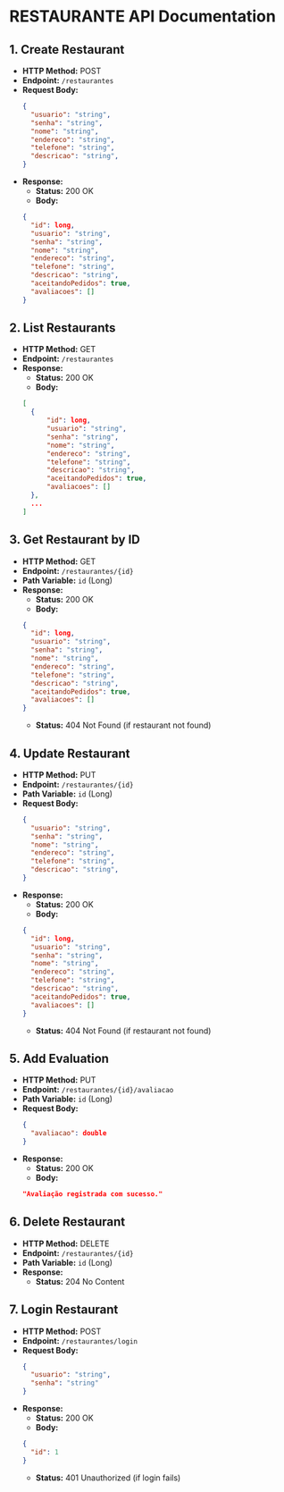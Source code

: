 # RESTAURANTE API Documentation

## 1. Create Restaurant
- **HTTP Method:** POST
- **Endpoint:** `/restaurantes`
- **Request Body:**
  ```json
  {
    "usuario": "string",
    "senha": "string",
    "nome": "string",
    "endereco": "string",
    "telefone": "string",
    "descricao": "string",
  }
  ```
- **Response:**
  - **Status:** 200 OK
  - **Body:**
  ```json
  {
    "id": long,
    "usuario": "string",
    "senha": "string",
    "nome": "string",
    "endereco": "string",
    "telefone": "string",
    "descricao": "string",
    "aceitandoPedidos": true,
    "avaliacoes": []
  }
  ```

## 2. List Restaurants
- **HTTP Method:** GET
- **Endpoint:** `/restaurantes`
- **Response:**
  - **Status:** 200 OK
  - **Body:**
  ```json
  [
    {
        "id": long,
        "usuario": "string",
        "senha": "string",
        "nome": "string",
        "endereco": "string",
        "telefone": "string",
        "descricao": "string",
        "aceitandoPedidos": true,
        "avaliacoes": []
    },
    ...
  ]
  ```

## 3. Get Restaurant by ID
- **HTTP Method:** GET
- **Endpoint:** `/restaurantes/{id}`
- **Path Variable:** `id` (Long)
- **Response:**
  - **Status:** 200 OK
  - **Body:**
  ```json
  {
    "id": long,
    "usuario": "string",
    "senha": "string",
    "nome": "string",
    "endereco": "string",
    "telefone": "string",
    "descricao": "string",
    "aceitandoPedidos": true,
    "avaliacoes": []
  }
  ```
  - **Status:** 404 Not Found (if restaurant not found)

## 4. Update Restaurant
- **HTTP Method:** PUT
- **Endpoint:** `/restaurantes/{id}`
- **Path Variable:** `id` (Long)
- **Request Body:**
  ```json
  {
    "usuario": "string",
    "senha": "string",
    "nome": "string",
    "endereco": "string",
    "telefone": "string",
    "descricao": "string",
  }
  ```
- **Response:**
  - **Status:** 200 OK
  - **Body:**
  ```json
  {
    "id": long,
    "usuario": "string",
    "senha": "string",
    "nome": "string",
    "endereco": "string",
    "telefone": "string",
    "descricao": "string",
    "aceitandoPedidos": true,
    "avaliacoes": []
  }
  ```
  - **Status:** 404 Not Found (if restaurant not found)

## 5. Add Evaluation
- **HTTP Method:** PUT
- **Endpoint:** `/restaurantes/{id}/avaliacao`
- **Path Variable:** `id` (Long)
- **Request Body:**
  ```json
  {
    "avaliacao": double
  }
  ```
- **Response:**
  - **Status:** 200 OK
  - **Body:**
  ```json
  "Avaliação registrada com sucesso."
  ```

## 6. Delete Restaurant
- **HTTP Method:** DELETE
- **Endpoint:** `/restaurantes/{id}`
- **Path Variable:** `id` (Long)
- **Response:**
  - **Status:** 204 No Content

## 7. Login Restaurant
- **HTTP Method:** POST
- **Endpoint:** `/restaurantes/login`
- **Request Body:**
  ```json
  {
    "usuario": "string",
    "senha": "string"
  }
  ```
- **Response:**
  - **Status:** 200 OK
  - **Body:**
  ```json
  {
    "id": 1
  }
  ```
  - **Status:** 401 Unauthorized (if login fails)
